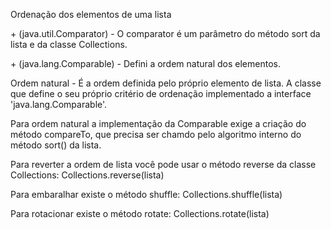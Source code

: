 
<p>Ordenação dos elementos de uma lista</p>
<p>+ (java.util.Comparator) - O comparator é um parâmetro do método sort da lista e da classe Collections.</p>
<p>+ (java.lang.Comparable) - Defini a ordem natural dos elementos.</p>
<p></p>
<p>Ordem natural - É a ordem definida pelo próprio elemento de lista. A classe que define o seu próprio critério de ordenação implementado a interface 'java.lang.Comparable'.</p>
<p>Para ordem natural a implementação da Comparable exige a criação do método compareTo, que precisa ser chamdo pelo algoritmo interno do método sort() da lista.</p>
<p></p>
<p>Para reverter a ordem de lista você pode usar o método reverse da classe Collections: Collections.reverse(lista) </p>
<p>Para embaralhar existe o método shuffle: Collections.shuffle(lista) </p>
<p>Para rotacionar existe o método rotate: Collections.rotate(lista) </p>
